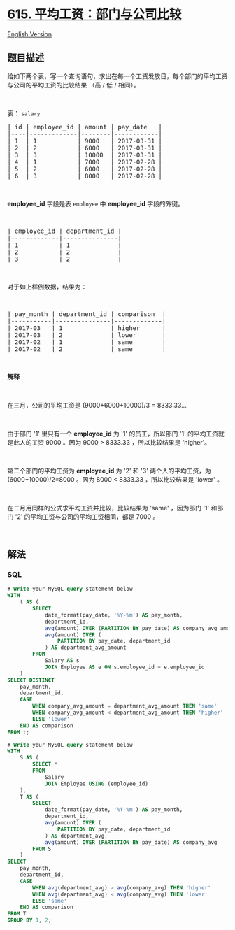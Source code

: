 # [615. 平均工资：部门与公司比较](https://leetcode.cn/problems/average-salary-departments-vs-company)

[English Version](/solution/0600-0699/0615.Average%20Salary%20Departments%20VS%20Company/README_EN.md)

## 题目描述

<!-- 这里写题目描述 -->

<p>给如下两个表，写一个查询语句，求出在每一个工资发放日，每个部门的平均工资与公司的平均工资的比较结果 （高 / 低 / 相同）。</p>

<p>&nbsp;</p>

<p>表：&nbsp;<code>salary</code></p>

<pre>| id | employee_id | amount | pay_date   |
|----|-------------|--------|------------|
| 1  | 1           | 9000   | 2017-03-31 |
| 2  | 2           | 6000   | 2017-03-31 |
| 3  | 3           | 10000  | 2017-03-31 |
| 4  | 1           | 7000   | 2017-02-28 |
| 5  | 2           | 6000   | 2017-02-28 |
| 6  | 3           | 8000   | 2017-02-28 |
</pre>

<p>&nbsp;</p>

<p><strong>employee_id</strong>&nbsp;字段是表&nbsp;<code>employee</code>&nbsp;中&nbsp;<strong>employee_id</strong>&nbsp;字段的外键。</p>

<p>&nbsp;</p>

<pre>| employee_id | department_id |
|-------------|---------------|
| 1           | 1             |
| 2           | 2             |
| 3           | 2             |
</pre>

<p>&nbsp;</p>

<p>对于如上样例数据，结果为：</p>

<p>&nbsp;</p>

<pre>| pay_month | department_id | comparison  |
|-----------|---------------|-------------|
| 2017-03   | 1             | higher      |
| 2017-03   | 2             | lower       |
| 2017-02   | 1             | same        |
| 2017-02   | 2             | same        |
</pre>

<p>&nbsp;</p>

<p><strong>解释</strong></p>

<p>&nbsp;</p>

<p>在三月，公司的平均工资是 (9000+6000+10000)/3 = 8333.33...</p>

<p>&nbsp;</p>

<p>由于部门 &#39;1&#39; 里只有一个 <strong>employee_id</strong>&nbsp;为 &#39;1&#39; 的员工，所以部门 &#39;1&#39; 的平均工资就是此人的工资&nbsp;9000 。因为 9000 &gt; 8333.33 ，所以比较结果是 &#39;higher&#39;。</p>

<p>&nbsp;</p>

<p>第二个部门的平均工资为&nbsp;<strong>employee_id</strong>&nbsp;为 &#39;2&#39; 和 &#39;3&#39; 两个人的平均工资，为 (6000+10000)/2=8000 。因为 8000 &lt; 8333.33 ，所以比较结果是 &#39;lower&#39; 。</p>

<p>&nbsp;</p>

<p>在二月用同样的公式求平均工资并比较，比较结果为 &#39;same&#39; ，因为部门 &#39;1&#39; 和部门 &#39;2&#39; 的平均工资与公司的平均工资相同，都是 7000 。</p>

<p>&nbsp;</p>

## 解法

<!-- 这里可写通用的实现逻辑 -->

<!-- tabs:start -->

### **SQL**

```sql
# Write your MySQL query statement below
WITH
    t AS (
        SELECT
            date_format(pay_date, '%Y-%m') AS pay_month,
            department_id,
            avg(amount) OVER (PARTITION BY pay_date) AS company_avg_amount,
            avg(amount) OVER (
                PARTITION BY pay_date, department_id
            ) AS department_avg_amount
        FROM
            Salary AS s
            JOIN Employee AS e ON s.employee_id = e.employee_id
    )
SELECT DISTINCT
    pay_month,
    department_id,
    CASE
        WHEN company_avg_amount = department_avg_amount THEN 'same'
        WHEN company_avg_amount < department_avg_amount THEN 'higher'
        ELSE 'lower'
    END AS comparison
FROM t;
```

```sql
# Write your MySQL query statement below
WITH
    S AS (
        SELECT *
        FROM
            Salary
            JOIN Employee USING (employee_id)
    ),
    T AS (
        SELECT
            date_format(pay_date, '%Y-%m') AS pay_month,
            department_id,
            avg(amount) OVER (
                PARTITION BY pay_date, department_id
            ) AS department_avg,
            avg(amount) OVER (PARTITION BY pay_date) AS company_avg
        FROM S
    )
SELECT
    pay_month,
    department_id,
    CASE
        WHEN avg(department_avg) > avg(company_avg) THEN 'higher'
        WHEN avg(department_avg) < avg(company_avg) THEN 'lower'
        ELSE 'same'
    END AS comparison
FROM T
GROUP BY 1, 2;
```

<!-- tabs:end -->
